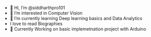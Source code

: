 - 👋 Hi, I’m @siddharthpro101
- 👀 I’m interested in Computer Vision
- 🌱 I’m currently learning Deep learning basics and Data Analytics
- I love to read Biographies
- 💞️ Currently Working on basic implemetnation project with Arduino

<!---
siddharthpro101/siddharthpro101 is a ✨ special ✨ repository because its `README.md` (this file) appears on your GitHub profile.
You can click the Preview link to take a look at your changes.
--->
